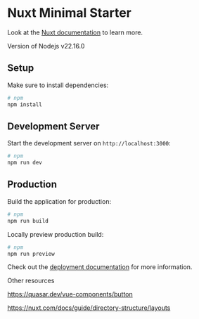 # Nuxt Minimal Starter

Look at the [Nuxt documentation](https://nuxt.com/docs/getting-started/introduction) to learn more.

Version of Nodejs v22.16.0

## Setup
Make sure to install dependencies:

```bash
# npm
npm install
```

## Development Server

Start the development server on `http://localhost:3000`:

```bash
# npm
npm run dev
```

## Production

Build the application for production:

```bash
# npm
npm run build
```

Locally preview production build:

```bash
# npm
npm run preview
```

Check out the [deployment documentation](https://nuxt.com/docs/getting-started/deployment) for more information.

Other resources

https://quasar.dev/vue-components/button

https://nuxt.com/docs/guide/directory-structure/layouts
